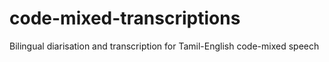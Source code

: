 # code-mixed-transcriptions
Bilingual diarisation and transcription for Tamil-English code-mixed speech
